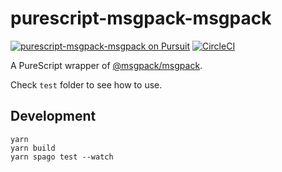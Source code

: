 # purescript-msgpack-msgpack

[![purescript-msgpack-msgpack on Pursuit](https://pursuit.purescript.org/packages/purescript-msgpack-msgpack/badge)](https://pursuit.purescript.org/packages/purescript-msgpack-msgpack)
[![CircleCI](https://circleci.com/gh/nonbili/purescript-msgpack-msgpack.svg?style=svg)](https://circleci.com/gh/nonbili/purescript-msgpack-msgpack)

A PureScript wrapper of [@msgpack/msgpack](https://www.npmjs.com/package/@msgpack/msgpack).

Check `test` folder to see how to use.

## Development

```
yarn
yarn build
yarn spago test --watch
```
